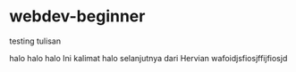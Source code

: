 # webdev-beginner

testing tulisan

halo halo halo
Ini kalimat halo selanjutnya dari Hervian
wafoidjsfiosjffijfiosjd
